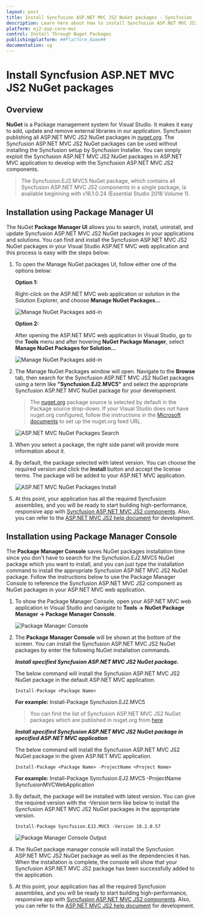 ```yaml
---
layout: post
title: Install Syncfusion ASP.NET MVC JS2 NuGet packages - Syncfusion
description: Learn here about how to install Syncfusion ASP.NET MVC JS2 NuGet packages from Package manager and NuGet manager.
platform: ej2-asp-core-mvc
control: Install Through Nuget Packages
publishingplatform: ##Platform_Name##
documentation: ug
---
```


# Install Syncfusion ASP.NET MVC JS2 NuGet packages

## Overview

**NuGet** is a Package management system for Visual Studio. It makes it easy to add, update and remove external libraries in our application. Syncfusion publishing all ASP.NET MVC JS2  NuGet packages in [nuget.org](https://www.nuget.org/packages?q=Tags%3A%22AspNet.MVC%20EJ2%22+syncfusion). The Syncfusion ASP.NET MVC JS2 NuGet packages can be used without installing the Syncfusion setup by Syncfusion Installer. You can simply exploit the Syncfusion ASP.NET MVC JS2 NuGet packages in ASP.NET MVC application to develop with the Syncfusion ASP.NET MVC JS2 components.

> The Syncfusion.EJ2.MVC5 NuGet package, which contains all Syncfusion ASP.NET MVC JS2 components in a single package, is available beginning with v16.1.0.24 (Essential Studio 2018 Volume 1).

## Installation using Package Manager UI

The NuGet **Package Manager UI** allows you to search, install, uninstall, and update Syncfusion ASP.NET MVC JS2 NuGet packages in your applications and solutions. You can find and install the Syncfusion ASP.NET MVC JS2 NuGet packages in your Visual Studio ASP.NET MVC web application and this process is easy with the steps below:

1. To open the Manage NuGet packages UI, follow either one of the options below:

    **Option 1:**

    Right-click on the ASP.NET MVC web application or solution in the Solution Explorer, and choose **Manage NuGet Packages...**

    ![Manage NuGet Packages add-in](images/ManageNuGet.png)

    **Option 2:**

    After opening the ASP.NET MVC web application in Visual Studio, go to the **Tools** menu and after hovering **NuGet Package Manager**, select **Manage NuGet Packages for Solution...**

    ![Manage NuGet Packages add-in](images/ManageNuGetOption2.png)

2. The Manage NuGet Packages window will open. Navigate to the **Browse** tab, then search for the Syncfusion ASP.NET MVC JS2 NuGet packages using a term like **"Syncfusion.EJ2.MVC5"** and select the appropriate Syncfusion ASP.NET MVC NuGet package for your development.

    > The [nuget.org](https://api.nuget.org/v3/index.json) package source is selected by default in the Package source drop-down. If your Visual Studio does not have nuget.org configured, follow the instructions in the [Microsoft documents](https://docs.microsoft.com/en-us/nuget/tools/package-manager-ui#package-sources) to set up the nuget.org feed URL.

    ![ASP.NET MVC NuGet Packages Search](images/NuGetSearch.png)

3. When you select a package, the right side panel will provide more information about it.

4. By default, the package selected with latest version. You can choose the required version and click the **Install** button and accept the license terms. The package will be added to your ASP.NET MVC application.

    ![ASP.NET MVC NuGet Packages Install](images/InstallNuGet.png)

5. At this point, your application has all the required Syncfusion assemblies, and you will be ready to start building high-performance, responsive app with [Syncfusion ASP.NET MVC JS2 components](https://www.syncfusion.com/aspnet-mvc-ui-controls). Also, you can refer to the [ASP.NET MVC JS2 help document](https://ej2.syncfusion.com/aspnetmvc/documentation/introduction/) for development.

## Installation using Package Manager Console

The **Package Manager Console** saves NuGet packages installation time since you don't have to search for the Syncfusion.EJ2.MVC5 NuGet package which you want to install, and you can just type the installation command to install the appropriate Syncfusion ASP.NET MVC JS2 NuGet package. Follow the instructions below to use the Package Manager Console to reference the Syncfusion ASP.NET MVC JS2 component as NuGet packages in your ASP.NET MVC web application.

1. To show the Package Manager Console, open your ASP.NET MVC web application in Visual Studio and navigate to **Tools -> NuGet Package Manager -> Package Manager Console**.

    ![Package Manager Console ](images/console.png)

2. The **Package Manager Console** will be shown at the bottom of the screen. You can install the Syncfusion ASP.NET MVC JS2 NuGet packages by enter the following NuGet installation commands.

    ***Install specified Syncfusion ASP.NET MVC JS2 NuGet package.***

    The below command will install the Syncfusion ASP.NET MVC JS2 NuGet package in the default ASP.NET MVC application.

    ```Install-Package <Package Name>```

    **For example:** Install-Package Syncfusion.EJ2.MVC5

    > You can find the list of Syncfusion ASP.NET MVC JS2 NuGet packages which are published in nuget.org from [here](https://www.nuget.org/packages?q=Tags%3A%22AspNet.Mvc%20EJ2%22+syncfusion)

    ***Install specified Syncfusion ASP.NET MVC JS2 NuGet package in specified ASP.NET MVC application***

    The below command will install the Syncfusion ASP.NET MVC JS2 NuGet package in the given ASP.NET MVC application.

    ```Install-Package <Package Name> -ProjectName <Project Name>```

    **For example:** Install-Package Syncfusion.EJ2.MVC5 -ProjectName SyncfusionMVCWebApplication

3. By default, the package will be installed with latest version. You can give the required version with the -Version term like below to install the Syncfusion ASP.NET MVC JS2 NuGet packages in the appropriate version.

    ```Install-Package Syncfusion.EJ2.MVC5 -Version 19.2.0.57```

    ![Package Manager Console Output ](images/ConsoleInstallationOutput.PNG)

4. The NuGet package manager console will install the Syncfusion ASP.NET MVC JS2 NuGet package as well as the dependencies it has. When the installation is complete, the console will show that your Syncfusion ASP.NET MVC JS2 package has been successfully added to the application.

5. At this point, your application has all the required Syncfusion assemblies, and you will be ready to start building high-performance, responsive app with [Syncfusion ASP.NET MVC JS2 components](https://www.syncfusion.com/aspnet-core-ui-controls). Also, you can refer to the [ASP.NET MVC JS2 help document](https://ej2.syncfusion.com/aspnetcore/documentation/introduction/) for development.